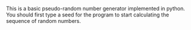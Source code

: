 This is a basic pseudo-random number generator implemented in python. 
You should first type a seed for the program to start calculating the sequence of random numbers.